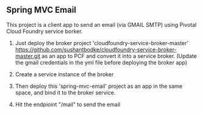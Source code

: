 
## Spring MVC Email 

This project is a client app to send an email (via GMAIL SMTP) using Pivotal Cloud Foundry service borker. 

1. Just deploy the broker project 'cloudfoundry-service-broker-master' https://github.com/sushantbodke/cloudfoundry-service-broker-master.git as an app to PCF and convert it into a service broker. (Update the gmail credentials in the yml file before deploying the broker app)

2. Create a service instance of the broker 

3. Then deploy this 'spring-mvc-email' project as an app in the same space, and bind it to the broker service.

4.  Hit the endpioint "/mail" to send the email
